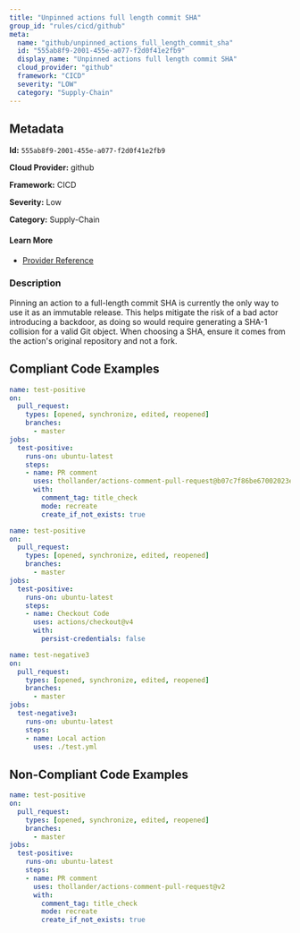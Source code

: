 ```yaml
---
title: "Unpinned actions full length commit SHA"
group_id: "rules/cicd/github"
meta:
  name: "github/unpinned_actions_full_length_commit_sha"
  id: "555ab8f9-2001-455e-a077-f2d0f41e2fb9"
  display_name: "Unpinned actions full length commit SHA"
  cloud_provider: "github"
  framework: "CICD"
  severity: "LOW"
  category: "Supply-Chain"
---
```

## Metadata

**Id:** `555ab8f9-2001-455e-a077-f2d0f41e2fb9`

**Cloud Provider:** github

**Framework:** CICD

**Severity:** Low

**Category:** Supply-Chain

#### Learn More

 - [Provider Reference](https://docs.github.com/en/actions/security-guides/security-hardening-for-github-actions#using-third-party-actions)

### Description

 Pinning an action to a full-length commit SHA is currently the only way to use it as an immutable release. This helps mitigate the risk of a bad actor introducing a backdoor, as doing so would require generating a SHA-1 collision for a valid Git object. When choosing a SHA, ensure it comes from the action's original repository and not a fork.


## Compliant Code Examples
```yaml
name: test-positive
on:
  pull_request:
    types: [opened, synchronize, edited, reopened]
    branches: 
      - master
jobs:
  test-positive:
    runs-on: ubuntu-latest
    steps:
    - name: PR comment
      uses: thollander/actions-comment-pull-request@b07c7f86be67002023e6cb13f57df3f21cdd3411
      with:
        comment_tag: title_check
        mode: recreate
        create_if_not_exists: true
```

```yaml
name: test-positive
on:
  pull_request:
    types: [opened, synchronize, edited, reopened]
    branches:
      - master
jobs:
  test-positive:
    runs-on: ubuntu-latest
    steps:
    - name: Checkout Code
      uses: actions/checkout@v4
      with:
        persist-credentials: false

```

```yaml
name: test-negative3
on:
  pull_request:
    types: [opened, synchronize, edited, reopened]
    branches:
      - master
jobs:
  test-negative3:
    runs-on: ubuntu-latest
    steps:
    - name: Local action
      uses: ./test.yml

```
## Non-Compliant Code Examples
```yaml
name: test-positive
on:
  pull_request:
    types: [opened, synchronize, edited, reopened]
    branches: 
      - master
jobs:
  test-positive:
    runs-on: ubuntu-latest
    steps:
    - name: PR comment
      uses: thollander/actions-comment-pull-request@v2
      with:
        comment_tag: title_check
        mode: recreate
        create_if_not_exists: true
```